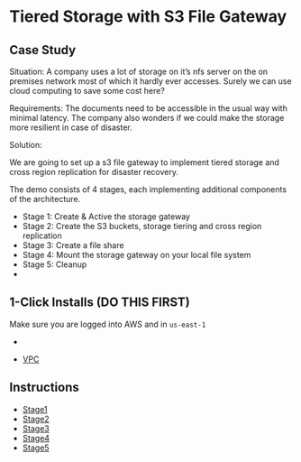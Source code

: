 # Tiered Storage with S3 File Gateway

## Case Study

Situation:
A company uses a lot of storage on it’s nfs server on the on premises
network most of which it hardly ever accesses. Surely we can use cloud
computing to save some cost here?

Requirements:
The documents need to be accessible in the usual way with minimal
latency. The company also wonders if we could make the storage more
resilient in case of disaster.

Solution:

We are going to set up a s3 file gateway to implement tiered storage and cross region replication for disaster recovery.

The demo consists of 4 stages, each implementing additional components of the architecture.
- Stage 1: Create & Active the storage gateway
- Stage 2: Create the S3 buckets, storage tiering and cross region replication
- Stage 3: Create a file share
- Stage 4: Mount the storage gateway on your local file system
- Stage 5: Cleanup
- 
## 1-Click Installs (DO THIS FIRST)

Make sure you are logged into AWS and in `us-east-1`

* 

- [VPC](https://us-east-1.console.aws.amazon.com/cloudformation/home?region=us-east-1#/stacks/create/review?templateURL=https://s3.us-east-1.amazonaws.com/flortechconsultancy-cloudformation-templates/aws-tiered-storage/aws-tiered-storage-base-template.yaml&stackName=AWSTieredStorageStack)

## Instructions

- [Stage1](https://github.com/fldbock/aws-tiered-storage/blob/main/02_LABINSTRUCTIONS/STAGE1.md)
- [Stage2](https://github.com/fldbock/aws-tiered-storage/blob/main/02_LABINSTRUCTIONS/STAGE2.md)
- [Stage3](https://github.com/fldbock/aws-tiered-storage/blob/main/02_LABINSTRUCTIONS/STAGE3.md)
- [Stage4](https://github.com/fldbock/aws-tiered-storage/blob/main/02_LABINSTRUCTIONS/STAGE4.md)
- [Stage5](https://github.com/fldbock/aws-tiered-storage/blob/main/02_LABINSTRUCTIONS/STAGE5.md)



